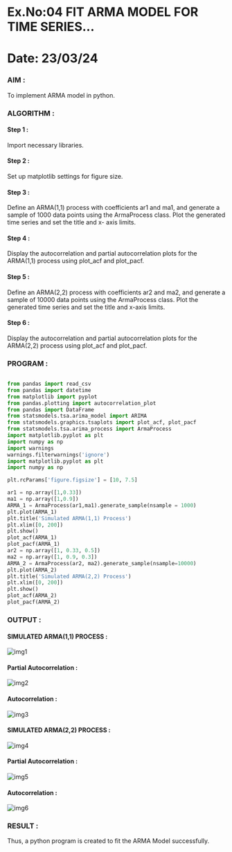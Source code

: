 # Ex.No:04   FIT ARMA MODEL FOR TIME SERIES...

# Date: 23/03/24

### AIM :

To implement ARMA model in python.

### ALGORITHM :

#### Step 1 :

Import necessary libraries.

#### Step 2 :

Set up matplotlib settings for figure size.

#### Step 3 :

Define an ARMA(1,1) process with coefficients ar1 and ma1, and generate a sample of 1000 data points using the ArmaProcess class. Plot the generated time series and set the title and x- axis limits.

#### Step 4 :

Display the autocorrelation and partial autocorrelation plots for the ARMA(1,1) process using plot_acf and plot_pacf.

#### Step 5 : 

Define an ARMA(2,2) process with coefficients ar2 and ma2, and generate a sample of 10000 data points using the ArmaProcess class. Plot the generated time series and set the title and x-axis limits.

#### Step 6 :

Display the autocorrelation and partial autocorrelation plots for the ARMA(2,2) process using plot_acf and plot_pacf.

### PROGRAM :

```python

from pandas import read_csv
from pandas import datetime
from matplotlib import pyplot
from pandas.plotting import autocorrelation_plot
from pandas import DataFrame
from statsmodels.tsa.arima_model import ARIMA
from statsmodels.graphics.tsaplots import plot_acf, plot_pacf
from statsmodels.tsa.arima_process import ArmaProcess
import matplotlib.pyplot as plt
import numpy as np
import warnings
warnings.filterwarnings('ignore')
import matplotlib.pyplot as plt
import numpy as np

plt.rcParams['figure.figsize'] = [10, 7.5]

ar1 = np.array([1,0.33])
ma1 = np.array([1,0.9])
ARMA_1 = ArmaProcess(ar1,ma1).generate_sample(nsample = 1000)
plt.plot(ARMA_1)
plt.title('Simulated ARMA(1,1) Process')
plt.xlim([0, 200])
plt.show()
plot_acf(ARMA_1)
plot_pacf(ARMA_1)
ar2 = np.array([1, 0.33, 0.5])
ma2 = np.array([1, 0.9, 0.3])
ARMA_2 = ArmaProcess(ar2, ma2).generate_sample(nsample=10000)
plt.plot(ARMA_2)
plt.title('Simulated ARMA(2,2) Process')
plt.xlim([0, 200])
plt.show()
plot_acf(ARMA_2)
plot_pacf(ARMA_2)

```

### OUTPUT :

#### SIMULATED ARMA(1,1) PROCESS :

![img1](https://github.com/anto-richard/TSA_EXP4/assets/93427534/cc8bd67b-6872-4986-a714-b088f29b9f5a)

#### Partial Autocorrelation :

![img2](https://github.com/anto-richard/TSA_EXP4/assets/93427534/3ae2f06e-aaa9-4f14-98e7-096fed38fb8a)

#### Autocorrelation :

![img3](https://github.com/anto-richard/TSA_EXP4/assets/93427534/1796dd43-d73b-4f28-b625-bbdb3ddd9819)

#### SIMULATED ARMA(2,2) PROCESS :

![img4](https://github.com/anto-richard/TSA_EXP4/assets/93427534/2c71bf88-27a5-4eea-aa7e-010c6cf16630)

#### Partial Autocorrelation :

![img5](https://github.com/anto-richard/TSA_EXP4/assets/93427534/f862f420-0e07-4227-b46a-94405235410d)

#### Autocorrelation :

![img6](https://github.com/anto-richard/TSA_EXP4/assets/93427534/df96442c-d141-4580-aea7-4c99308582b0)

### RESULT :

Thus, a python program is created to fit the ARMA Model successfully.

